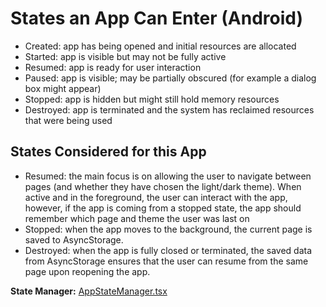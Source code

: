 # States an App Can Enter (Android)
- Created:   app has being opened and initial resources are allocated
- Started:   app is visible but may not be fully active
- Resumed:   app is ready for user interaction
- Paused:    app is visible; may be partially obscured (for example a dialog box might appear)
- Stopped:   app is hidden but might still hold memory resources
- Destroyed: app is terminated and the system has reclaimed resources that were being used

## States Considered for this App
- Resumed: the main focus is on allowing the user to navigate between pages (and whether they have
chosen the light/dark theme). When active and in the foreground, the user can interact with the
app, however, if the app is coming from a stopped state, the app should remember which page and
theme the user was last on 
- Stopped: when the app moves to the background, the current page is saved to AsyncStorage. 
- Destroyed: when the app is fully closed or terminated, the saved data from AsyncStorage ensures
that the user can resume from the same page upon reopening the app.

**State Manager:** [AppStateManager.tsx](./state-managed/src/components/AppStateManager.tsx)